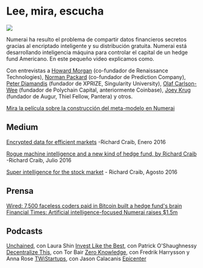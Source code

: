 # Lee, mira, escucha

![](https://blobscdn.gitbook.com/v0/b/gitbook-28427.appspot.com/o/assets%2F-LhIINlU0vnTY9ulNmAH%2F-LhN7FHb4oW01oVPBrMw%2F-LhN9OF3UdY_7mD-rp-w%2FScreen%20Shot%202019-06-14%20at%203.43.57%20PM.png?alt=media&token=c22cdb54-ab4e-4331-8663-b991de0831fc)

Numerai ha resulto el problema de compartir datos financieros secretos gracias al encriptado inteligente y su distribución gratuita. Numerai está desarrollando inteligencia máquina para controlar el capital de un hedge fund Americano. En este pequeño video explicamos como.

Con entrevistas a [Howard Morgan](https://en.wikipedia.org/wiki/Howard_L._Morgan) \(co-fundador de Renaissance Technologies\), [Norman Packard](https://en.wikipedia.org/wiki/Norman_Packard) \(co-fundador de Prediction Company\), [Peter Diamandis](https://en.wikipedia.org/wiki/Peter_Diamandis) \(fundador de XPRIZE, Singularity University\), [Olaf Carlson-Wee](https://www.crunchbase.com/person/olaf-carlson-wee#section-overview) \(fundador de Polychain Capital, anteriormente Coinbase\), [Joey Krug](https://www.crunchbase.com/person/joey-krug) \(fundador de Augur, Thiel Fellow, Pantera\) y otros.

​[Mira la película sobre la construcción del meta-modelo en Numerai](https://www.youtube.com/watch?v=dhJnt0N497c&t=5s)​

## Medium <a id="medium"></a>

​[Encrypted data for efficient markets](https://medium.com/numerai/encrypted-data-for-efficient-markets-fffbe9743ba8) -Richard Craib, Enero 2016

​[Rogue machine intelligence and a new kind of hedge fund, by Richard Craib](https://medium.com/numerai/rogue-machine-intelligence-and-a-new-kind-of-hedge-fund-7b208deec5f0) -Richard Craib, Julio 2016

​[Super intelligence for the stock market](https://medium.com/numerai/invisible-super-intelligence-for-the-stock-market-3c64b57b244c) - Richard Craib, Agosto 2016

## Prensa <a id="press"></a>

​[Wired: 7,500 faceless coders paid in Bitcoin built a hedge fund's brain](https://www.wired.com/2016/12/7500-faceless-coders-paid-bitcoin-built-hedge-funds-brain/) [Financial Times: Artificial intelligence-focused Numerai raises $1.5m](https://www.ft.com/content/b743fa8e-034a-11e6-af1d-c47326021344)​

## Podcasts <a id="podcasts"></a>

​[Unchained](http://unchainedpodcast.co/numerais-richard-craib-on-how-to-crowdsource-good-predictions-ep89), con Laura Shin [Invest Like the Best](http://investorfieldguide.com/numerai/), con Patrick O'Shaughnessy [Decentralize This](https://open.spotify.com/episode/0rMlz4RkOqYPBVk4hFdNw5?si=oFzik9dNTMWdirzmyvmdzg), con Tor Bair [Zero Knowledge](https://www.zeroknowledge.fm/47), con Fredrik Harrysson y Anna Rose [TWiStartups](https://thisweekinstartups.com/richard-craib-numerai/), con Jason Calacanis [Epicenter](https://epicenter.tv/episode/191/)​

